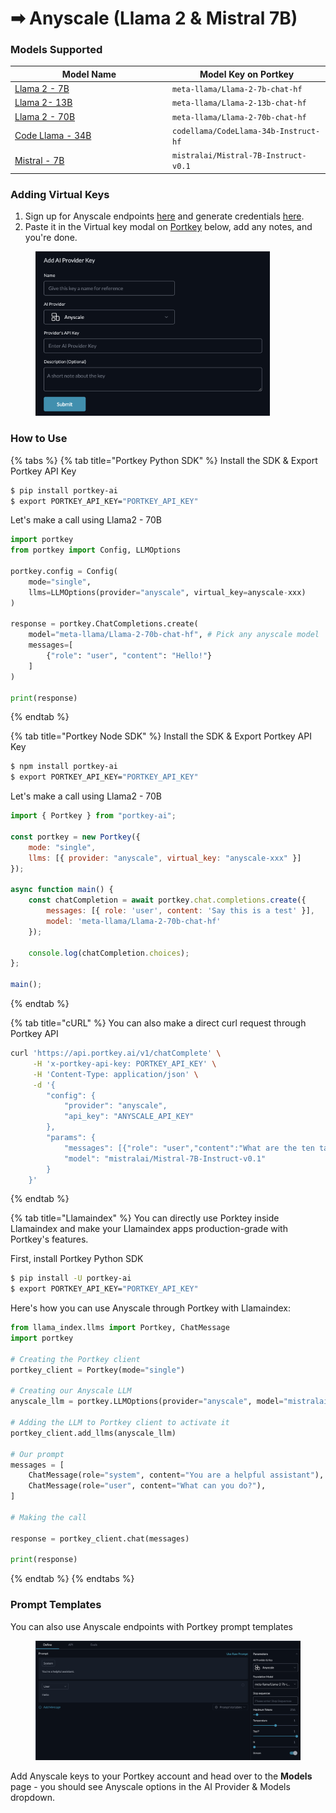# ➡ Anyscale (Llama 2 & Mistral 7B)

### Models Supported

<table><thead><tr><th width="238">Model Name</th><th>Model Key on Portkey</th></tr></thead><tbody><tr><td><a href="https://d3qavlo5goipcw.cloudfront.net/supported-models/meta-llama-Llama-2-7b-chat-hf/">Llama 2 - 7B</a></td><td><code>meta-llama/Llama-2-7b-chat-hf</code></td></tr><tr><td><a href="https://d3qavlo5goipcw.cloudfront.net/supported-models/meta-llama-Llama-2-13b-chat-hf/">Llama 2- 13B</a></td><td><code>meta-llama/Llama-2-13b-chat-hf</code></td></tr><tr><td><a href="https://d3qavlo5goipcw.cloudfront.net/supported-models/meta-llama-Llama-2-70b-chat-hf/">Llama 2 - 70B</a></td><td><code>meta-llama/Llama-2-70b-chat-hf</code></td></tr><tr><td><a href="https://d3qavlo5goipcw.cloudfront.net/supported-models/codellama-CodeLlama-34b-Instruct-hf/">Code Llama - 34B</a></td><td><code>codellama/CodeLlama-34b-Instruct-hf</code></td></tr><tr><td><a href="https://d3qavlo5goipcw.cloudfront.net/supported-models/mistralai-Mistral-7B-Instruct-v0.1/">Mistral - 7B</a></td><td><code>mistralai/Mistral-7B-Instruct-v0.1</code></td></tr></tbody></table>

### Adding Virtual Keys

1. Sign up for Anyscale endpoints [here](https://app.endpoints.anyscale.com/welcome) and generate credentials [here](https://app.endpoints.anyscale.com/credentials).
2. Paste it in the Virtual key modal on [Portkey](https://app.portkey.ai/) below, add any notes, and you're done.

<div align="left">

<figure><img src="../../.gitbook/assets/image (7).png" alt="" width="375"><figcaption></figcaption></figure>

</div>

### How to Use

{% tabs %}
{% tab title="Portkey Python SDK" %}
Install the SDK & Export Portkey API Key

```bash
$ pip install portkey-ai
$ export PORTKEY_API_KEY="PORTKEY_API_KEY"
```

Let's make a call using Llama2 - 70B

```python
import portkey
from portkey import Config, LLMOptions

portkey.config = Config(
    mode="single", 
    llms=LLMOptions(provider="anyscale", virtual_key=anyscale-xxx)
)

response = portkey.ChatCompletions.create(
    model="meta-llama/Llama-2-70b-chat-hf", # Pick any anyscale model 
    messages=[
        {"role": "user", "content": "Hello!"}
    ]
)

print(response)
```
{% endtab %}

{% tab title="Portkey Node SDK" %}
Install the SDK & Export Portkey API Key

```bash
$ npm install portkey-ai
$ export PORTKEY_API_KEY="PORTKEY_API_KEY"
```

Let's make a call using Llama2 - 70B

```javascript
import { Portkey } from "portkey-ai";

const portkey = new Portkey({
    mode: "single",
    llms: [{ provider: "anyscale", virtual_key: "anyscale-xxx" }]
});

async function main() {
    const chatCompletion = await portkey.chat.completions.create({
        messages: [{ role: 'user', content: 'Say this is a test' }],
        model: 'meta-llama/Llama-2-70b-chat-hf'
    });

    console.log(chatCompletion.choices);
};

main();
```
{% endtab %}

{% tab title="cURL" %}
You can also make a direct curl request through Portkey API

```bash
curl 'https://api.portkey.ai/v1/chatComplete' \
     -H 'x-portkey-api-key: PORTKEY_API_KEY' \
     -H 'Content-Type: application/json' \
     -d '{ 
        "config": { 
            "provider": "anyscale",
            "api_key": "ANYSCALE_API_KEY"
        },
        "params": {
            "messages": [{"role": "user","content":"What are the ten tallest buildings in India?"}],
            "model": "mistralai/Mistral-7B-Instruct-v0.1"
        }
    }'
```
{% endtab %}

{% tab title="Llamaindex" %}
You can directly use Porktey inside Llamaindex and make your Llamaindex apps production-grade with Portkey's features.

First, install Portkey Python SDK

```bash
$ pip install -U portkey-ai
$ export PORTKEY_API_KEY="PORTKEY_API_KEY"
```

Here's how you can use Anyscale through Portkey with Llamaindex:

```python
from llama_index.llms import Portkey, ChatMessage
import portkey

# Creating the Portkey client
portkey_client = Portkey(mode="single")

# Creating our Anyscale LLM
anyscale_llm = portkey.LLMOptions(provider="anyscale", model="mistralai/Mistral-7B-Instruct-v0.1", virtual_key="anyscale-xxx")

# Adding the LLM to Portkey client to activate it
portkey_client.add_llms(anyscale_llm)

# Our prompt
messages = [
    ChatMessage(role="system", content="You are a helpful assistant"),
    ChatMessage(role="user", content="What can you do?"),
]

# Making the call

response = portkey_client.chat(messages)

print(response)
```
{% endtab %}
{% endtabs %}

### Prompt Templates

You can also use Anyscale endpoints with Portkey prompt templates

<figure><img src="../../.gitbook/assets/image.png" alt=""><figcaption></figcaption></figure>

Add Anyscale keys to your Portkey account and head over to the **Models** page - you should see Anyscale options in the AI Provider & Models dropdown.
